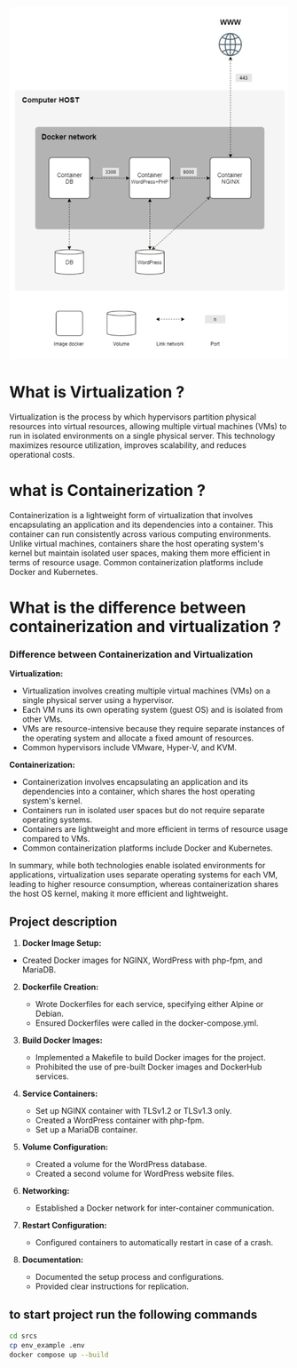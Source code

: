![Alt text](structure.png?raw=true "Title")

# What is Virtualization ?
Virtualization is the process by which hypervisors partition physical resources into virtual resources, allowing multiple virtual machines (VMs) to run in isolated environments on a single physical server. This technology maximizes resource utilization, improves scalability, and reduces operational costs.
# what is Containerization ?
Containerization is a lightweight form of virtualization that involves encapsulating an application and its dependencies into a container. This container can run consistently across various computing environments. Unlike virtual machines, containers share the host operating system's kernel but maintain isolated user spaces, making them more efficient in terms of resource usage. Common containerization platforms include Docker and Kubernetes.
# What is the difference between containerization and virtualization ?
### Difference between Containerization and Virtualization

**Virtualization:**

- Virtualization involves creating multiple virtual machines (VMs) on a single physical server using a hypervisor.
- Each VM runs its own operating system (guest OS) and is isolated from other VMs.
- VMs are resource-intensive because they require separate instances of the operating system and allocate a fixed amount of resources.
- Common hypervisors include VMware, Hyper-V, and KVM.

**Containerization:**

- Containerization involves encapsulating an application and its dependencies into a container, which shares the host operating system's kernel.
- Containers run in isolated user spaces but do not require separate operating systems.
- Containers are lightweight and more efficient in terms of resource usage compared to VMs.
- Common containerization platforms include Docker and Kubernetes.

In summary, while both technologies enable isolated environments for applications, virtualization uses separate operating systems for each VM, leading to higher resource consumption, whereas containerization shares the host OS kernel, making it more efficient and lightweight.

## Project description 
 1. **Docker Image Setup:**
   - Created Docker images for NGINX, WordPress with php-fpm, and MariaDB.

2. **Dockerfile Creation:**
   - Wrote Dockerfiles for each service, specifying either Alpine or Debian.
   - Ensured Dockerfiles were called in the docker-compose.yml.

3. **Build Docker Images:**
   - Implemented a Makefile to build Docker images for the project.
   - Prohibited the use of pre-built Docker images and DockerHub services.

4. **Service Containers:**
   - Set up NGINX container with TLSv1.2 or TLSv1.3 only.
   - Created a WordPress container with php-fpm.
   - Set up a MariaDB container.

5. **Volume Configuration:**
   - Created a volume for the WordPress database.
   - Created a second volume for WordPress website files.

6. **Networking:**
   - Established a Docker network for inter-container communication.

7. **Restart Configuration:**
   - Configured containers to automatically restart in case of a crash.

8. **Documentation:**
   - Documented the setup process and configurations.
   - Provided clear instructions for replication.
   
 ## to start project run the following commands
```bash
cd srcs
cp env_example .env
docker compose up --build
